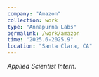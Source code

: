 ```yaml
---
company: "Amazon"
collection: work
type: "Annapurna Labs"
permalink: /work/amazon
time: "2025.6-2025.9"
location: "Santa Clara, CA"
---
```


<i>Applied Scientist Intern.</i>